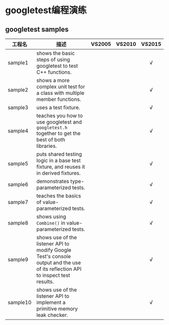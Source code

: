 # googletest编程演练

## googletest samples

| 工程名 |  描述  | VS2005 | VS2010 | VS2015 |
|---------|---------|:------:|:------:|:------:|
| sample1 | shows the basic steps of using googletest to test C++ functions. |  |  | √ |
| sample2 | shows a more complex unit test for a class with multiple member functions. |  |  | √ |
| sample3 | uses a test fixture. |  |  | √ |
| sample4 | teaches you how to use googletest and `googletest.h` together to get the best of both libraries. |  |  | √ |
| sample5 | puts shared testing logic in a base test fixture, and reuses it in derived fixtures. |  |  | √ |
| sample6 | demonstrates type-parameterized tests. |  |  | √ |
| sample7 | teaches the basics of value-parameterized tests. |  |  | √ |
| sample8 | shows using `Combine()` in value-parameterized tests. |  |  | √ |
| sample9 | shows use of the listener API to modify Google Test's console output and the use of its reflection API to inspect test results. |  |  | √ |
| sample10 | shows use of the listener API to implement a primitive memory leak checker. |  |  | √ |

